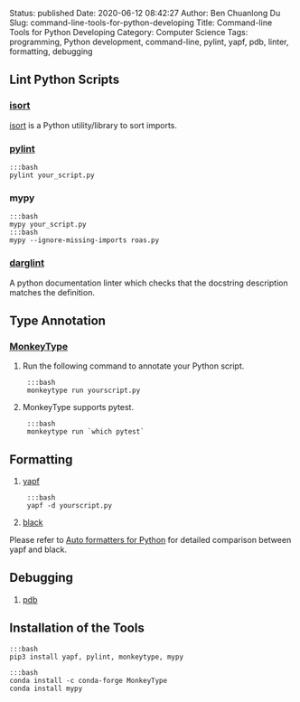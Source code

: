 Status: published
Date: 2020-06-12 08:42:27
Author: Ben Chuanlong Du
Slug: command-line-tools-for-python-developing
Title: Command-line Tools for Python Developing
Category: Computer Science
Tags: programming, Python development, command-line, pylint, yapf, pdb, linter, formatting, debugging


## Lint Python Scripts

### [isort](https://github.com/timothycrosley/isort)
[isort](https://github.com/timothycrosley/isort)
is a Python utility/library to sort imports.

### [pylint](https://github.com/PyCQA/pylint)

    :::bash
    pylint your_script.py

### mypy

    :::bash
    mypy your_script.py
    :::bash
    mypy --ignore-missing-imports roas.py

### [darglint](https://github.com/terrencepreilly/darglint)

A python documentation linter which checks that the docstring description matches the definition.

## Type Annotation

### [MonkeyType](https://github.com/Instagram/MonkeyType)

1. Run the following command to annotate your Python script.

        :::bash
        monkeytype run yourscript.py


2. MonkeyType supports pytest.

        :::bash
        monkeytype run `which pytest`

## Formatting

1. [yapf](https://github.com/google/yapf)

        :::bash
        yapf -d yourscript.py

2. [black](https://github.com/ambv/black)

Please refer to 
[Auto formatters for Python](https://medium.com/3yourmind/auto-formatters-for-python-8925065f9505)
for detailed comparison between yapf and black.

## Debugging

1. [pdb](https://docs.python.org/3/library/pdb.html)


## Installation of the Tools

    :::bash
    pip3 install yapf, pylint, monkeytype, mypy

    :::bash
    conda install -c conda-forge MonkeyType
    conda install mypy
